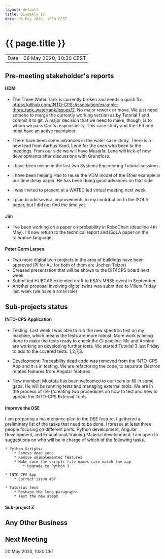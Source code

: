 ```yaml
---
layout: default
title: Biweekly 17
date: 06 May 2020, 1030 CEST
---
```


<script src="https://code.jquery.com/jquery-1.11.1.min.js">
</script>
<script src="/javascripts/edit.js"></script>
<script>setEditButonNm();</script>

# {{ page.title }}

|||
|---|---|
| Date | 06 May 2020, 10:30 CEST |


## Pre-meeting stakeholder's reports

<!-- Please keep in mind that the minutes are publicly available.-->

#### HDM
  
* The Three Water Tank is currently broken and needs a quick fix:
  <https://github.com/INTO-CPS-Association/example-three_tank_watertank/issues/2>. 
  No major rework or move. We just need somene to merge the currently working version
  as by Tutorial 1 and commit it to git. A major decision that we need to make, though,
  is to whom we pass Carl's responsibility. This case study and the LFR one must
  have an active maintainer.

* There have been some advances in the water case study. There is a new lead from
  Aarhus Vand, Lene for the ones who been to the meetings. From our side we will 
  have Mustafa. Lene will kick-of new developments after discussions with Grundfoss.
 
* I have been online in the last two Systems Engineering Tutorial sessions.

* I have been helping  Hao to reuse the VDM model of the Ether example in our time 
delay paper. He has been doing good advances on that side.

* I was invited to present at a WATEC led virtual meeting next week.

* I plan to add several improvements to my contribution to the ISOLA paper, but 
  I did not find the time yet.


#### Jim
* I've been working on a paper on probability in RoboChart (deadline 4th May). I'll now return to the technical report and ISoLA paper on the tolerance language.

#### Peter Gorm Larsen
* Two more digital twin projects in the area of buildings have been approved (PI for AU for both of them are Jochen Teizer) 
* Creased presentation that will be shown to the DiT4CPS board next week
* Submitted HUBCAP extended draft to ESA's MBSE event in September
* Another proposal involving digital twins was submitted to Villum Friday last week (we have a small role)

## Sub-projects status


#### INTO-CPS Application

* Testing: Last week I was able to run the new spectron test on my machine, 
  which means the tests are more robust. More work is being done to make the 
  tests ready to check the CI pipeline. Me and Armine are working on developing
  further tests.  We started Tutorial 3 last Friday to add to the covered
  tests: 1,2,7,3.

* Development: Traceability dead code was removed from the INTO-CPS App and it is in 
  testing. We are refactoring the code, to separate Electron related features
  from Angular features.
    
* New member: Mustafa has been welcomed to our team to fill in some gaps. He 
  will be running tests and managing external tools. We are in the process of
  (re-)/creating two procedures on how to test and how to update the INTO-CPS 
  External Tools

  
#### Improve the DSE  

I am preparing a maintenance plan to the DSE feature. I gathered a preliminary
list of the tasks that need to be done. I foresee at least three people
focusing on different parts: Python development, Angular Development, and 
Educational/Training Material development. I am open to suggestions on who will
be in charge of which of the following tasks.

	* Python Scripts:
		* Remove dead code
		* Remove unimplemented features
		* Make sure the scripts file names case match the app
    		* Upgrade to Python 3
		 
	* INTO-CPS App
		* Correct issue #87

	* Tutorial text 
		* Reshape the long paragraphs
		* Test the new steps


#### Sub-project Z

##  Any Other Business

Next Meeting
------------

20 May 2020, 1030 CET


<div id="edit_page_div"></div>
